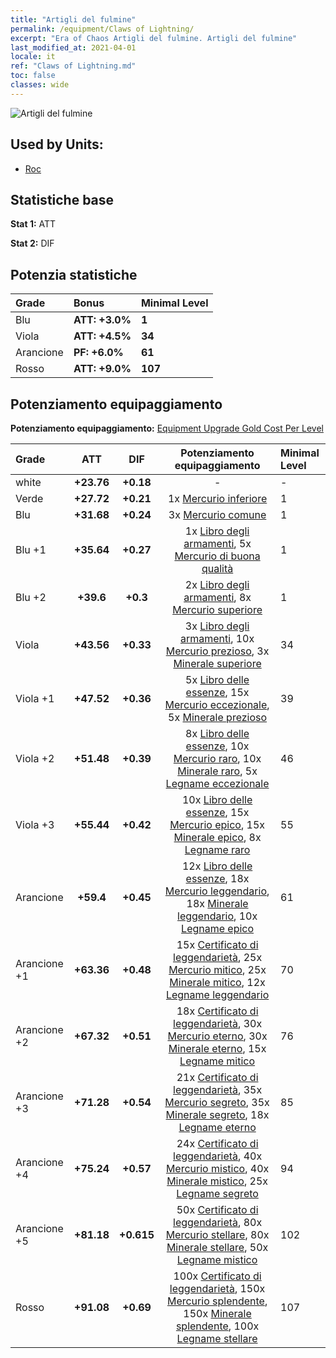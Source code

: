```yaml
---
title: "Artigli del fulmine"
permalink: /equipment/Claws of Lightning/
excerpt: "Era of Chaos Artigli del fulmine. Artigli del fulmine"
last_modified_at: 2021-04-01
locale: it
ref: "Claws of Lightning.md"
toc: false
classes: wide
---
```


  ![Artigli del fulmine](/images/e/e_4053.png)

## Used by Units:

* [Roc](/it/units/Roc/) 


## Statistiche base
 **Stat 1:** ATT

 **Stat 2:** DIF

## Potenzia statistiche

  |     Grade    |   Bonus | Minimal Level | 
  |:-------------|:--------|:--------------| 
  | Blu | **ATT: +3.0%** | **1** | 
  | Viola | **ATT: +4.5%** | **34** | 
  | Arancione | **PF: +6.0%** | **61** | 
  | Rosso | **ATT: +9.0%** | **107** | 


## Potenziamento equipaggiamento
 **Potenziamento equipaggiamento:** [Equipment Upgrade Gold Cost Per Level](/equipment/EquipmentUpgradeCostPerLevel/) 

  |          Grade      | ATT | DIF | Potenziamento equipaggiamento | Minimal Level |
  |:--------------------|:---------:|:---------:|:----------------:|:--------------|
  | white | **+23.76** | **+0.18** | - | - |
  | Verde | **+27.72** | **+0.21** | 1x [Mercurio inferiore](/it/Items/mat_2/) | 1 |
  | Blu | **+31.68** | **+0.24** | 3x [Mercurio comune](/it/Items/mat_8/) | 1 |
  | Blu +1 | **+35.64** | **+0.27** | 1x [Libro degli armamenti](/it/Items/mat_18/), 5x [Mercurio di buona qualità](/it/Items/mat_14/) | 1 |
  | Blu +2 | **+39.6** | **+0.3** | 2x [Libro degli armamenti](/it/Items/mat_25/), 8x [Mercurio superiore](/it/Items/mat_21/) | 1 |
  | Viola | **+43.56** | **+0.33** | 3x [Libro degli armamenti](/it/Items/mat_32/), 10x [Mercurio prezioso](/it/Items/mat_28/), 3x [Minerale superiore](/it/Items/mat_19/) | 34 |
  | Viola +1 | **+47.52** | **+0.36** | 5x [Libro delle essenze](/it/Items/mat_39/), 15x [Mercurio eccezionale](/it/Items/mat_35/), 5x [Minerale prezioso](/it/Items/mat_26/) | 39 |
  | Viola +2 | **+51.48** | **+0.39** | 8x [Libro delle essenze](/it/Items/mat_46/), 10x [Mercurio raro](/it/Items/mat_42/), 10x [Minerale raro](/it/Items/mat_40/), 5x [Legname eccezionale](/it/Items/mat_34/) | 46 |
  | Viola +3 | **+55.44** | **+0.42** | 10x [Libro delle essenze](/it/Items/mat_53/), 15x [Mercurio epico](/it/Items/mat_49/), 15x [Minerale epico](/it/Items/mat_47/), 8x [Legname raro](/it/Items/mat_41/) | 55 |
  | Arancione | **+59.4** | **+0.45** | 12x [Libro delle essenze](/it/Items/mat_60/), 18x [Mercurio leggendario](/it/Items/mat_56/), 18x [Minerale leggendario](/it/Items/mat_54/), 10x [Legname epico](/it/Items/mat_48/) | 61 |
  | Arancione +1 | **+63.36** | **+0.48** | 15x [Certificato di leggendarietà](/it/Items/mat_67/), 25x [Mercurio mitico](/it/Items/mat_63/), 25x [Minerale mitico](/it/Items/mat_61/), 12x [Legname leggendario](/it/Items/mat_55/) | 70 |
  | Arancione +2 | **+67.32** | **+0.51** | 18x [Certificato di leggendarietà](/it/Items/mat_74/), 30x [Mercurio eterno](/it/Items/mat_70/), 30x [Minerale eterno](/it/Items/mat_68/), 15x [Legname mitico](/it/Items/mat_62/) | 76 |
  | Arancione +3 | **+71.28** | **+0.54** | 21x [Certificato di leggendarietà](/it/Items/mat_81/), 35x [Mercurio segreto](/it/Items/mat_77/), 35x [Minerale segreto](/it/Items/mat_75/), 18x [Legname eterno](/it/Items/mat_69/) | 85 |
  | Arancione +4 | **+75.24** | **+0.57** | 24x [Certificato di leggendarietà](/it/Items/mat_88/), 40x [Mercurio mistico](/it/Items/mat_84/), 40x [Minerale mistico](/it/Items/mat_82/), 25x [Legname segreto](/it/Items/mat_76/) | 94 |
  | Arancione +5 | **+81.18** | **+0.615** | 50x [Certificato di leggendarietà](/it/Items/mat_95/), 80x [Mercurio stellare](/it/Items/mat_91/), 80x [Minerale stellare](/it/Items/mat_89/), 50x [Legname mistico](/it/Items/mat_83/) | 102 |
  | Rosso | **+91.08** | **+0.69** | 100x [Certificato di leggendarietà](/it/Items/mat_102/), 150x [Mercurio splendente](/it/Items/mat_98/), 150x [Minerale splendente](/it/Items/mat_96/), 100x [Legname stellare](/it/Items/mat_90/) | 107 |


